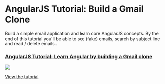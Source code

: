 # AngularJS Tutorial: Build a Gmail Clone

Build a simple email application and learn core AngularJS concepts. By the end of this tutorial you'll be able to see (fake) emails, search by subject line and read / delete emails..

### [AngularJS Tutorial: Learn Angular by building a Gmail clone](http://www.thinkful.com/learn/angularjs-tutorial-build-a-gmail-clone/)

[![](http://i.imgur.com/zW9JKKA.png)](http://www.thinkful.com/learn/angularjs-tutorial-build-a-gmail-clone/)

[View the tutorial](http://www.thinkful.com/learn/angularjs-tutorial-build-a-gmail-clone/)
